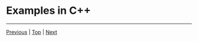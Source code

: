 # Examples in C++



---

[Previous](./C-examples.md) | [Top](../README.md) | [Next](./CPP-workshop.md)

